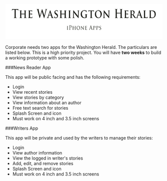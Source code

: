 ![banner](https://raw.githubusercontent.com/UA-CS491-591/Resources/master/washington_herald_banner.png)

Corporate needs two apps for the Washington Herald. The particulars are listed below. This is a high priority project. You will have **two weeks** to build a working prototype with some polish. 

###News Reader App

This app will be public facing and has the following requirements:

- Login
- View recent stories
- View stories by category
- View information about an author
- Free text search for stories
- Splash Screen and icon
- Must work on 4 inch and 3.5 inch screens

###Writers App

This app will be private and used by the writers to manage their stories:

- Login
- View author information
- View the logged in writer's stories
- Add, edit, and remove stories
- Splash Screen and icon
- Must work on 4 inch and 3.5 inch screens
